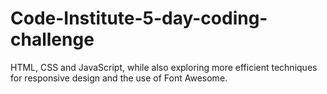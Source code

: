# Code-Institute-5-day-coding-challenge
HTML, CSS and JavaScript, while also exploring more efficient techniques for responsive design and the use of Font Awesome.
